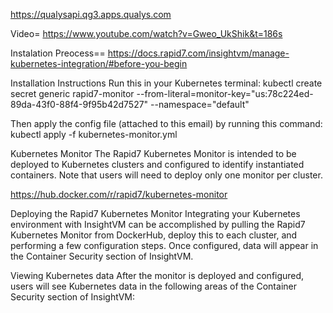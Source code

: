 https://qualysapi.qg3.apps.qualys.com

Video= https://www.youtube.com/watch?v=Gweo_UkShik&t=186s

Instalation Preocess== https://docs.rapid7.com/insightvm/manage-kubernetes-integration/#before-you-begin


Installation Instructions
Run this in your Kubernetes terminal:
kubectl create secret generic rapid7-monitor --from-literal=monitor-key="us:78c224ed-89da-43f0-88f4-9f95b42d7527" --namespace="default"

Then apply the config file (attached to this email) by running this command:
kubectl apply -f kubernetes-monitor.yml

Kubernetes Monitor
The Rapid7 Kubernetes Monitor is intended to be deployed to Kubernetes clusters and configured to identify instantiated containers. Note that users will need to deploy only one monitor per cluster.

https://hub.docker.com/r/rapid7/kubernetes-monitor

Deploying the Rapid7 Kubernetes Monitor
Integrating your Kubernetes environment with InsightVM can be accomplished by pulling the Rapid7 Kubernetes Monitor from DockerHub, deploy this to each cluster, and performing a few configuration steps. Once configured, data will appear in the Container Security section of InsightVM.

Viewing Kubernetes data
After the monitor is deployed and configured, users will see Kubernetes data in the following areas of the Container Security section of InsightVM:

